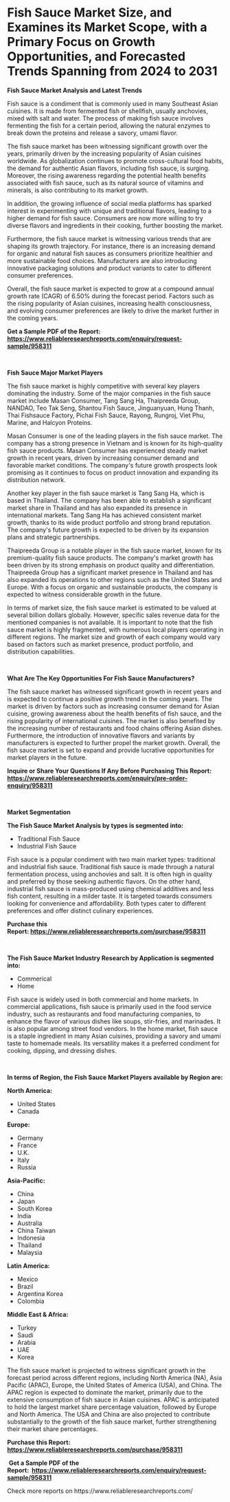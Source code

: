 <p><h1>Fish Sauce Market Size, and Examines its Market Scope, with a Primary Focus on Growth Opportunities, and Forecasted Trends Spanning from 2024 to 2031</h1></p><p><strong>Fish Sauce Market Analysis and Latest Trends</strong></p>
<p><p>Fish sauce is a condiment that is commonly used in many Southeast Asian cuisines. It is made from fermented fish or shellfish, usually anchovies, mixed with salt and water. The process of making fish sauce involves fermenting the fish for a certain period, allowing the natural enzymes to break down the proteins and release a savory, umami flavor.</p><p>The fish sauce market has been witnessing significant growth over the years, primarily driven by the increasing popularity of Asian cuisines worldwide. As globalization continues to promote cross-cultural food habits, the demand for authentic Asian flavors, including fish sauce, is surging. Moreover, the rising awareness regarding the potential health benefits associated with fish sauce, such as its natural source of vitamins and minerals, is also contributing to its market growth.</p><p>In addition, the growing influence of social media platforms has sparked interest in experimenting with unique and traditional flavors, leading to a higher demand for fish sauce. Consumers are now more willing to try diverse flavors and ingredients in their cooking, further boosting the market.</p><p>Furthermore, the fish sauce market is witnessing various trends that are shaping its growth trajectory. For instance, there is an increasing demand for organic and natural fish sauces as consumers prioritize healthier and more sustainable food choices. Manufacturers are also introducing innovative packaging solutions and product variants to cater to different consumer preferences.</p><p>Overall, the fish sauce market is expected to grow at a compound annual growth rate (CAGR) of 6.50% during the forecast period. Factors such as the rising popularity of Asian cuisines, increasing health consciousness, and evolving consumer preferences are likely to drive the market further in the coming years.</p></p>
<p><strong>Get a Sample PDF of the Report:&nbsp; <a href="https://www.reliableresearchreports.com/enquiry/request-sample/958311">https://www.reliableresearchreports.com/enquiry/request-sample/958311</a></strong></p>
<p>&nbsp;</p>
<p><strong>Fish Sauce Major Market Players</strong></p>
<p><p>The fish sauce market is highly competitive with several key players dominating the industry. Some of the major companies in the fish sauce market include Masan Consumer, Tang Sang Ha, Thaipreeda Group, NANDAO, Teo Tak Seng, Shantou Fish Sauce, Jinguanyuan, Hung Thanh, Thai Fishsauce Factory, Pichai Fish Sauce, Rayong, Rungroj, Viet Phu, Marine, and Halcyon Proteins.</p><p>Masan Consumer is one of the leading players in the fish sauce market. The company has a strong presence in Vietnam and is known for its high-quality fish sauce products. Masan Consumer has experienced steady market growth in recent years, driven by increasing consumer demand and favorable market conditions. The company's future growth prospects look promising as it continues to focus on product innovation and expanding its distribution network.</p><p>Another key player in the fish sauce market is Tang Sang Ha, which is based in Thailand. The company has been able to establish a significant market share in Thailand and has also expanded its presence in international markets. Tang Sang Ha has achieved consistent market growth, thanks to its wide product portfolio and strong brand reputation. The company's future growth is expected to be driven by its expansion plans and strategic partnerships.</p><p>Thaipreeda Group is a notable player in the fish sauce market, known for its premium-quality fish sauce products. The company's market growth has been driven by its strong emphasis on product quality and differentiation. Thaipreeda Group has a significant market presence in Thailand and has also expanded its operations to other regions such as the United States and Europe. With a focus on organic and sustainable products, the company is expected to witness considerable growth in the future.</p><p>In terms of market size, the fish sauce market is estimated to be valued at several billion dollars globally. However, specific sales revenue data for the mentioned companies is not available. It is important to note that the fish sauce market is highly fragmented, with numerous local players operating in different regions. The market size and growth of each company would vary based on factors such as market presence, product portfolio, and distribution capabilities.</p></p>
<p>&nbsp;</p>
<p><strong>What Are The Key Opportunities For Fish Sauce Manufacturers?</strong></p>
<p><p>The fish sauce market has witnessed significant growth in recent years and is expected to continue a positive growth trend in the coming years. The market is driven by factors such as increasing consumer demand for Asian cuisine, growing awareness about the health benefits of fish sauce, and the rising popularity of international cuisines. The market is also benefited by the increasing number of restaurants and food chains offering Asian dishes. Furthermore, the introduction of innovative flavors and variants by manufacturers is expected to further propel the market growth. Overall, the fish sauce market is set to expand and provide lucrative opportunities for market players in the future.</p></p>
<p><strong>Inquire or Share Your Questions If Any Before Purchasing This Report: <a href="https://www.reliableresearchreports.com/enquiry/pre-order-enquiry/958311">https://www.reliableresearchreports.com/enquiry/pre-order-enquiry/958311</a></strong></p>
<p>&nbsp;</p>
<p><strong>Market Segmentation</strong></p>
<p><strong>The Fish Sauce Market Analysis by types is segmented into:</strong></p>
<p><ul><li>Traditional Fish Sauce</li><li>Industrial Fish Sauce</li></ul></p>
<p><p>Fish sauce is a popular condiment with two main market types: traditional and industrial fish sauce. Traditional fish sauce is made through a natural fermentation process, using anchovies and salt. It is often high in quality and preferred by those seeking authentic flavors. On the other hand, industrial fish sauce is mass-produced using chemical additives and less fish content, resulting in a milder taste. It is targeted towards consumers looking for convenience and affordability. Both types cater to different preferences and offer distinct culinary experiences.</p></p>
<p><strong>Purchase this Report:&nbsp;<a href="https://www.reliableresearchreports.com/purchase/958311">https://www.reliableresearchreports.com/purchase/958311</a></strong></p>
<p>&nbsp;</p>
<p><strong>The Fish Sauce Market Industry Research by Application is segmented into:</strong></p>
<p><ul><li>Commerical</li><li>Home</li></ul></p>
<p><p>Fish sauce is widely used in both commercial and home markets. In commercial applications, fish sauce is primarily used in the food service industry, such as restaurants and food manufacturing companies, to enhance the flavor of various dishes like soups, stir-fries, and marinades. It is also popular among street food vendors. In the home market, fish sauce is a staple ingredient in many Asian cuisines, providing a savory and umami taste to homemade meals. Its versatility makes it a preferred condiment for cooking, dipping, and dressing dishes.</p></p>
<p>&nbsp;</p>
<p><strong>In terms of Region, the Fish Sauce Market Players available by Region are:</strong></p>
<p>
    <p> <strong> North America: </strong>
        <ul>
            <li>United States</li>
            <li>Canada</li>
        </ul>
        </p> 
    <p> <strong> Europe: </strong>
        <ul>
            <li>Germany</li>
            <li>France</li>
            <li>U.K.</li>
            <li>Italy</li>
            <li>Russia</li>
        </ul>
        </p> 
    <p> <strong> Asia-Pacific: </strong>
        <ul>
            <li>China</li>
            <li>Japan</li>
            <li>South Korea</li>
            <li>India</li>
            <li>Australia</li>
            <li>China Taiwan</li>
            <li>Indonesia</li>
            <li>Thailand</li>
            <li>Malaysia</li>
        </ul>
        </p> 
    <p> <strong> Latin America: </strong>
        <ul>
            <li>Mexico</li>
            <li>Brazil</li>
            <li>Argentina Korea</li>
            <li>Colombia</li>
        </ul>
        </p> 
    <p> <strong> Middle East & Africa: </strong>
        <ul>
            <li>Turkey</li>
            <li>Saudi</li>
            <li>Arabia</li>
            <li>UAE</li>
            <li>Korea</li>
        </ul>
    </p>
    </p>
<p><p>The fish sauce market is projected to witness significant growth in the forecast period across different regions, including North America (NA), Asia Pacific (APAC), Europe, the United States of America (USA), and China. The APAC region is expected to dominate the market, primarily due to the extensive consumption of fish sauce in Asian cuisines. APAC is anticipated to hold the largest market share percentage valuation, followed by Europe and North America. The USA and China are also projected to contribute substantially to the growth of the fish sauce market, further strengthening their market share percentages.</p></p>
<p><strong>Purchase this Report: <a href="https://www.reliableresearchreports.com/purchase/958311">https://www.reliableresearchreports.com/purchase/958311</a></strong></p>
<p>&nbsp;<strong>Get a Sample PDF of the Report:&nbsp;&nbsp;<a href="https://www.reliableresearchreports.com/enquiry/request-sample/958311">https://www.reliableresearchreports.com/enquiry/request-sample/958311</a></strong></p>
<p><strong></strong></p>
<p>Check more reports on https://www.reliableresearchreports.com/</p>